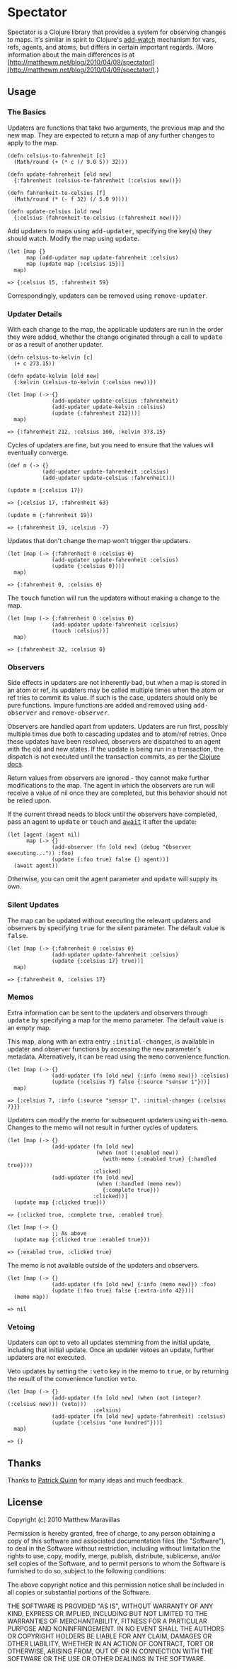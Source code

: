 # Spectator

Spectator is a Clojure library that provides a system for observing changes to maps. It's similar in spirit to Clojure's [add-watch](http://richhickey.github.com/clojure/clojure.core-api.html#clojure.core/add-watch) mechanism for vars, refs, agents, and atoms, but differs in certain important regards. (More information about the main differences is at [http://matthewm.net/blog/2010/04/09/spectator/](http://matthewm.net/blog/2010/04/09/spectator/).)

## Usage

### The Basics

Updaters are functions that take two arguments, the previous map and the new map. They are expected to return a map of any further changes to apply to the map.

    (defn celsius-to-fahrenheit [c]
      (Math/round (+ (* c (/ 9.0 5)) 32)))

    (defn update-fahrenheit [old new]
      {:fahrenheit (celsius-to-fahrenheit (:celsius new))})

    (defn fahrenheit-to-celsius [f]
      (Math/round (* (- f 32) (/ 5.0 9))))

    (defn update-celsius [old new]
      {:celsius (fahrenheit-to-celsius (:fahrenheit new))})

Add updaters to maps using <tt>add-updater</tt>, specifying the key(s) they should watch. Modify the map using <tt>update</tt>.
    
    (let [map {}
          map (add-updater map update-fahrenheit :celsius)
          map (update map {:celsius 15})]
      map)

    => {:celsius 15, :fahrenheit 59}

Correspondingly, updaters can be removed using <tt>remove-updater</tt>.

### Updater Details

With each change to the map, the applicable updaters are run in the order they were added, whether the change originated through a call to <tt>update</tt> or as a result of another updater.

    (defn celsius-to-kelvin [c]
      (+ c 273.15))

    (defn update-kelvin [old new]
      {:kelvin (celsius-to-kelvin (:celsius new))})

    (let [map (-> {}
                  (add-updater update-celsius :fahrenheit)
                  (add-updater update-kelvin :celsius)
                  (update {:fahrenheit 212}))]
      map)

    => {:fahrenheit 212, :celsius 100, :kelvin 373.15}

Cycles of updaters are fine, but you need to ensure that the values will eventually converge.

    (def m (-> {}
               (add-updater update-fahrenheit :celsius)
               (add-updater update-celsius :fahrenheit)))

    (update m {:celsius 17})

    => {:celsius 17, :fahrenheit 63}

    (update m {:fahrenheit 19})

    => {:fahrenheit 19, :celsius -7}

Updates that don't change the map won't trigger the updaters. 

    (let [map (-> {:fahrenheit 0 :celsius 0}
                  (add-updater update-fahrenheit :celsius)
                  (update {:celsius 0}))]
      map)

    => {:fahrenheit 0, :celsius 0}

The <tt>touch</tt> function will run the updaters without making a change to the map.
  
    (let [map (-> {:fahrenheit 0 :celsius 0}
                  (add-updater update-fahrenheit :celsius)
                  (touch :celsius))]
      map)

    => {:fahrenheit 32, :celsius 0}

### Observers

Side effects in updaters are not inherently bad, but when a map is stored in an atom or ref, its updaters may be called multiple times when the atom or ref tries to commit its value. If such is the case, updaters should only be pure functions. Impure functions are added and removed using <tt>add-observer</tt> and <tt>remove-observer</tt>.

Observers are handled apart from updaters. Updaters are run first, possibly multiple times due both to cascading updates and to atom/ref retries. Once these updates have been resolved, observers are dispatched to an agent with the old and new states. If the update is being run in a transaction, the dispatch is not executed until the transaction commits, as per the [Clojure docs](http://clojure.org/agents). 

Return values from observers are ignored - they cannot make further modifications to the map. The agent in which the observers are run will receive a value of nil once they are completed, but this behavior should not be relied upon.

If the current thread needs to block until the observers have completed, pass an agent to <tt>update</tt> or <tt>touch</tt> and [<tt>await</tt>](http://richhickey.github.com/clojure/clojure.core-api.html#clojure.core/await) it after the update:

    (let [agent (agent nil)
          map (-> {}
                  (add-observer (fn [old new] (debug "Observer executing...")) :foo)
                  (update {:foo true} false {} agent))]
      (await agent))

Otherwise, you can omit the agent parameter and <tt>update</tt> will supply its own.

### Silent Updates

The map can be updated without executing the relevant updaters and observers by specifying <tt>true</tt> for the silent parameter. The default value is <tt>false</tt>.

    (let [map (-> {:fahrenheit 0 :celsius 0}
                  (add-updater update-fahrenheit :celsius)
                  (update {:celsius 17} true))]
      map)  

    => {:fahrenheit 0, :celsius 17}

### Memos

Extra information can be sent to the updaters and observers through <tt>update</tt> by specifying a map for the memo parameter. The default value is an empty map.

This map, along with an extra entry <tt>:initial-changes</tt>, is available in updater and observer functions by accessing the <tt>new</tt> parameter's metadata. Alternatively, it can be read using the <tt>memo</tt> convenience function.

    (let [map (-> {}
                  (add-updater (fn [old new] {:info (memo new)}) :celsius)
                  (update {:celsius 7} false {:source "sensor 1"}))]
      map)

    => {:celsius 7, :info {:source "sensor 1", :initial-changes {:celsius 7}}}

Updaters can modify the memo for subsequent updaters using <tt>with-memo</tt>. Changes to the memo will not result in further cycles of updaters.

    (let [map (-> {}
                  (add-updater (fn [old new]
                                (when (not (:enabled new))
                                  (with-memo {:enabled true} {:handled true})))
                               :clicked)
                  (add-updater (fn [old new]
                                (when (:handled (memo new))
                                  {:complete true}))
                               :clicked))]
      (update map {:clicked true}))

    => {:clicked true, :complete true, :enabled true}

    (let [map (-> {}
                  ;; As above
      (update map {:clicked true :enabled true}))

    => {:enabled true, :clicked true}

The memo is not available outside of the updaters and observers.

    (let [map (-> {}
                  (add-updater (fn [old new] {:info (memo new)}) :foo)
                  (update {:foo true} false {:extra-info 42}))]
      (memo map))

    => nil

### Vetoing

Updaters can opt to veto all updates stemming from the initial update, including that initial update. Once an updater vetoes an update, further updaters are not executed.

Veto updates by setting the <tt>:veto</tt> key in the memo to <tt>true</tt>, or by returning the result of the convenience function <tt>veto</tt>.

    (let [map (-> {}
                  (add-updater (fn [old new] (when (not (integer? (:celsius new))) (veto)))
                               :celsius)
                  (add-updater (fn [old new] update-fahrenheit) :celsius)
                  (update {:celsius "one hundred"}))]
      map)

    => {}

## Thanks

Thanks to [Patrick Quinn](http://github.com/bilts) for many ideas and much feedback.

## License

Copyright (c) 2010 Matthew Maravillas

Permission is hereby granted, free of charge, to any person obtaining a copy
of this software and associated documentation files (the "Software"), to deal
in the Software without restriction, including without limitation the rights
to use, copy, modify, merge, publish, distribute, sublicense, and/or sell
copies of the Software, and to permit persons to whom the Software is
furnished to do so, subject to the following conditions:

The above copyright notice and this permission notice shall be included in
all copies or substantial portions of the Software.

THE SOFTWARE IS PROVIDED "AS IS", WITHOUT WARRANTY OF ANY KIND, EXPRESS OR
IMPLIED, INCLUDING BUT NOT LIMITED TO THE WARRANTIES OF MERCHANTABILITY,
FITNESS FOR A PARTICULAR PURPOSE AND NONINFRINGEMENT. IN NO EVENT SHALL THE
AUTHORS OR COPYRIGHT HOLDERS BE LIABLE FOR ANY CLAIM, DAMAGES OR OTHER
LIABILITY, WHETHER IN AN ACTION OF CONTRACT, TORT OR OTHERWISE, ARISING FROM,
OUT OF OR IN CONNECTION WITH THE SOFTWARE OR THE USE OR OTHER DEALINGS IN
THE SOFTWARE.